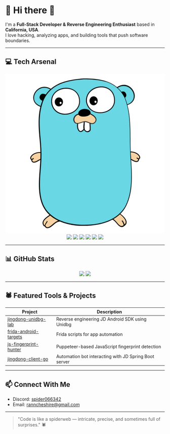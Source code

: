 # 👾 Hi there 👋

I'm a **Full-Stack Developer & Reverse Engineering Enthusiast** based in **California, USA**.  
I love hacking, analyzing apps, and building tools that push software boundaries.  

---

## 💻 Tech Arsenal

<p align="center">
  <img src="https://github.com/BlueSpider1020/BlueSpider1020/blob/main/image/Go.png" />
  <img src="https://img.shields.io/badge/Node.js-339933?style=for-the-badge&logo=nodedotjs&logoColor=white" />
  <img src="https://img.shields.io/badge/Python-3776AB?style=for-the-badge&logo=python&logoColor=white" />
  <img src="https://img.shields.io/badge/Java-007396?style=for-the-badge&logo=java&logoColor=white" />
  <img src="https://img.shields.io/badge/C++-00599C?style=for-the-badge&logo=c%2B%2B&logoColor=white" />
  <img src="https://img.shields.io/badge/Qt-41CD52?style=for-the-badge&logo=qt&logoColor=white" />
  <img src="https://img.shields.io/badge/Git-F05032?style=for-the-badge&logo=git&logoColor=white" />
</p>

---

## 📊 GitHub Stats

<p align="center">
  <img src="https://github-readme-stats.vercel.app/api?username=BlueSpider1020&show_icons=true&theme=radical" />
  <img src="https://github-readme-stats.vercel.app/api/top-langs/?username=BlueSpider1020&layout=compact&theme=radical" />
</p>

---

## 🕷️ Featured Tools & Projects

| Project | Description |
|---------|-------------|
| [jingdong-unidbg-lab](https://github.com/BlueSpider1020/jingdong-unidbg-lab) | Reverse engineering JD Android SDK using Unidbg |
| [frida-android-targets](https://github.com/BlueSpider1020/frida-android-targets) | Frida scripts for app automation |
| [js-fingerprint-hunter](https://github.com/BlueSpider1020/js-fingerprint-hunter) | Puppeteer-based JavaScript fingerprint detection |
| [jingdong-client-go](https://github.com/BlueSpider1020/jingdong-client-go) | Automation bot interacting with JD Spring Boot server |

---

## 📫 Connect With Me

- Discord: [spider066342](https://discord.com/users/1380950082249035888)  
- Email: ranncheshire@gmail.com  

---

> "Code is like a spiderweb — intricate, precise, and sometimes full of surprises." 🕷️  

<p align="center">
</p>
